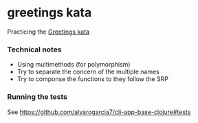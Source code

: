 # greetings kata

Practicing the [Greetings kata](https://github.com/testdouble/contributing-tests/wiki/Greeting-Kata)

### Technical notes

  * Using multimethods (for polymorphism)
  * Try to separate the concern of the multiple names
  * Try to componse the functions to they follow the SRP

### Running the tests

See https://github.com/alvarogarcia7/cli-app-base-clojure#tests

